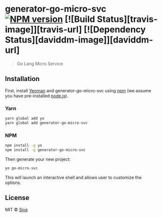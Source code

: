 # generator-go-micro-svc [![NPM version][npm-image]][npm-url] [![Build Status][travis-image]][travis-url] [![Dependency Status][daviddm-image]][daviddm-url]
> Go Lang Micro Service

## Installation

First, install [Yeoman](http://yeoman.io) and generator-go-micro-svc using [npm](https://www.npmjs.com/) (we assume you have pre-installed [node.js](https://nodejs.org/)).

### Yarn

```bash
yarn global add yo
yarn global add generator-go-micro-svc
```

### NPM
```bash
npm install -g yo
npm install -g generator-go-micro-svc
```

Then generate your new project:

```bash
yo go-micro-svc
```
This will launch an interactive shell and allows user to customize the options.

## License

MIT © [Siva]()

[npm-image]: https://badge.fury.io/js/generator-go-micro-svc.svg
[npm-url]: https://npmjs.org/package/generator-go-micro-svc

